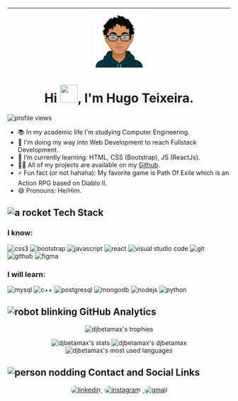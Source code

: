 <div align="center">
  <span>
    <hr>
  </span> 
  <img align="center" src="avatar-img.svg" alt="avatar picture" height="120px">
  <h1>
    Hi <img src="https://emojipedia-us.s3.amazonaws.com/source/microsoft-teams/337/waving-hand_medium-skin-tone_1f44b-1f3fd_1f3fd.png" width="40px" height="40px">, I'm Hugo Teixeira.
  </h1>
  <!-- <span>
    <hr>
  </span> -->
</div>

 <img src="https://komarev.com/ghpvc/?username=djbetamax&amp;color=green" alt="profile views">

* 📚 In my academic life I'm studying Computer Engineering.
* 🔭 I'm doing my way into Web Development to reach Fullstack Development.
* 🌱 I’m currently learning: HTML, CSS (Bootstrap), JS (ReactJs).
* 👨‍💻 All of my projects are available on my [Github](https://github.com/Djbetamax/projects).
* ⚡ Fun fact (or not hahaha): My favorite game is Path Of Exile which is an Action RPG based on Diablo II.
* 😄 Pronouns: He/Him.

## <img src="https://emojipedia-us.s3.amazonaws.com/source/microsoft-teams/337/rocket_1f680.png" width="40px" height="40px" alt="a rocket"> Tech Stack

### I know:

<div>
  <p align="left">
    <img src="https://img.shields.io/badge/css3-%231572B6.svg?style=for-the-badge&logo=css3&logoColor=white" alt="css3">
    <img src="https://img.shields.io/badge/bootstrap-%23563D7C.svg?style=for-the-badge&logo=bootstrap&logoColor=white" alt="bootstrap">
    <img src="https://img.shields.io/badge/javascript-%23323330.svg?style=for-the-badge&logo=javascript&logoColor=%23F7DF1E" alt="javascript">
    <img src="https://img.shields.io/badge/react-%2320232a.svg?style=for-the-badge&logo=react&logoColor=%2361DAFB" alt="react">
    <img src="https://img.shields.io/badge/Visual%20Studio%20Code-0078d7.svg?style=for-the-badge&logo=visual-studio-code&logoColor=white" alt="visual studio code">
    <img src="https://img.shields.io/badge/git-%23F05033.svg?style=for-the-badge&logo=git&logoColor=white" alt="git">
    <img src="https://img.shields.io/badge/github-%23121011.svg?style=for-the-badge&logo=github&logoColor=white" alt="github">
    <img src="https://img.shields.io/badge/figma-%23F24E1E.svg?style=for-the-badge&logo=figma&logoColor=white" alt="figma">
  </p>

### I will learn:
  
  <p align="left">
    <img src="https://camo.githubusercontent.com/539a184961e9ab46a914b3a57718cd52f9a122ffb33a0bcaaa92484add20ba72/68747470733a2f2f696d672e736869656c64732e696f2f7374617469632f76313f7374796c653d666f722d7468652d6261646765266d6573736167653d4d7953514c26636f6c6f723d343437394131266c6f676f3d4d7953514c266c6f676f436f6c6f723d464646464646266c6162656c3d" alt="mysql">
    <img src="https://img.shields.io/badge/c++-%2300599C.svg?style=for-the-badge&logo=c%2B%2B&logoColor=white" alt="c++">
    <img src="https://camo.githubusercontent.com/95a15266c9b093e9070410fa62c8dcba6611e79edd738e0ded7ec5b52541d6c4/68747470733a2f2f696d672e736869656c64732e696f2f7374617469632f76313f7374796c653d666f722d7468652d6261646765266d6573736167653d506f737467726553514c26636f6c6f723d343136394531266c6f676f3d506f737467726553514c266c6f676f436f6c6f723d464646464646266c6162656c3d" alt="postgresql">
    <img src="https://img.shields.io/badge/MongoDB-%234ea94b.svg?style=for-the-badge&logo=mongodb&logoColor=white" alt="mongodb">
    <img src="https://img.shields.io/badge/node.js-6DA55F?style=for-the-badge&logo=node.js&logoColor=white" alt="nodejs">
    <img src="https://img.shields.io/badge/python-3670A0?style=for-the-badge&logo=python&logoColor=ffdd54" alt="python">
  </p>
</div>

## <img src="https://emojipedia-us.s3.amazonaws.com/source/microsoft-teams/337/robot_1f916.png" width="40px" height="40px" alt="robot blinking"> GitHub Analytics

<div>
  <p align="center">
    <img src="https://github-profile-trophy.vercel.app/?username=djbetamax&theme=vision-friendly-dark&border_radius=25px&hide_border=true" alt="djbetamax's trophies">
    <div>
      <p align="center">
        <img align="top" src="https://github-readme-stats.vercel.app/api?username=djbetamax&layout=compact&amp&count_private=true&show_icons=true&theme=vision-friendly-dark&border_radius=25px&hide_border=true" width="280px"alt="djbetamax's stats">
        <img src="https://github-readme-streak-stats.herokuapp.com/?user=djbetamax&theme=vision-friendly-dark&border_radius=25px&hide_border=true" width="280px" alt="djbetamax's djbetamax">
        <img align="top" src="https://github-readme-stats.vercel.app/api/top-langs/?username=djbetamax&layout=compact&amp&count_private=true&show_icons=true&theme=vision-friendly-dark&border_radius=25px&hide_border=true" width="280px" alt="djbetamax's most used languages">
      </p>
    </div>
  </p>
</div>

## <img src="https://emojipedia-us.s3.amazonaws.com/source/microsoft-teams/337/man-medium-skin-tone-curly-hair_1f468-1f3fd-200d-1f9b1.png" width="40px" height="40px" alt="person nodding"> Contact and Social Links

<div>
  <p align="center">
    <a href="https://www.linkedin.com/in/8dev/" rel="noopener noreferrer" target="_blank">
      <img src="https://img.shields.io/badge/8Dev-%230077B5.svg?style=for-the-badge&logo=linkedin&logoColor=white" style="border-radius: 25px" alt="linkedin">
    </a>
    <a href="https://www.instagram.com/hugo_8dev/" rel="noopener noreferrer" target="_blank">
      <img src="https://img.shields.io/badge/hugo8Dev-%23E34F26.svg?style=for-the-badge&logo=Instagram&logoColor=white" style="border-radius: 25px; margin: 0 5px 0 5px;" alt="instagram">
    </a>
    <a href="mailto:hugots23@gmail.com?subject=Contact&body=Hi, I'm...">
      <img src="https://img.shields.io/badge/Mail me-D14836?style=for-the-badge&logo=gmail&logoColor=white" style="border-radius: 25px" alt="gmail">
    </a>
  </p>
</div>
